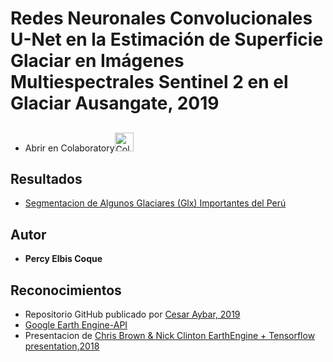 # Redes Neuronales Convolucionales U-Net en la Estimación de Superficie Glaciar en Imágenes Multiespectrales Sentinel 2 en el Glaciar Ausangate, 2019
## 
* Abrir en Colaboratory[<img src="https://colab.research.google.com/img/colab_favicon.ico" width ="30" hight = "40" alt="Colab"/>](https://colab.research.google.com/drive/1_3DaVTQbkjF4tJYNSI34u4RN23xENBvP)
## Resultados
* [Segmentacion de Algunos Glaciares (Glx) Importantes del Perú](https://percyelbis.github.io/glx_unet/)
## Autor

* **Percy Elbis Coque**

## Reconocimientos
* Repositorio GitHub publicado por [Cesar Aybar, 2019](https://github.com/csaybar/EEwPython/blob/master/cnn_demo.ipynb)
* [Google Earth Engine-API](https://github.com/google/earthengine-api)
* Presentacion de [Chris Brown & Nick Clinton EarthEngine + Tensorflow presentation,2018](https://www.youtube.com/watch?v=w-1xfF0IaeU)

